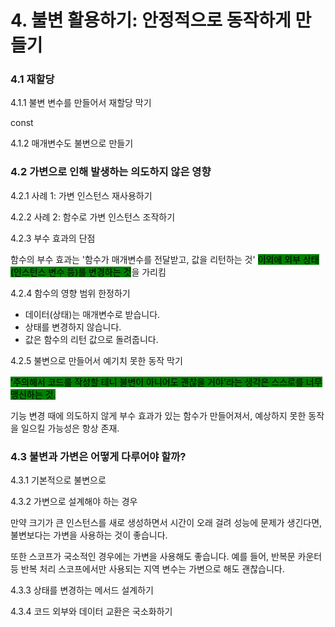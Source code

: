 # 4. 불변 활용하기: 안정적으로 동작하게 만들기

### 4.1 재할당

4.1.1 불변 변수를 만들어서 재할당 막기

const

4.1.2 매개변수도 불변으로 만들기



### 4.2 가변으로 인해 발생하는 의도하지 않은 영향

4.2.1 사례 1: 가변 인스턴스 재사용하기

4.2.2 사례 2: 함수로 가변 인스턴스 조작하기

4.2.3 부수 효과의 단점

함수의 부수 효과는 '함수가 매개변수를 전달받고, 값을 리턴하는 것' <mark style="background-color:green;">이외에 외부 상태(인스턴스 변수 등)를 변경하는 것</mark>을 가리킴

4.2.4 함수의 영향 범위 한정하기

* 데이터(상태)는 매개변수로 받습니다.
* 상태를 변경하지 않습니다.
* 값은 함수의 리턴 값으로 돌려줍니다.

4.2.5 불변으로 만들어서 예기치 못한 동작 막기

<mark style="background-color:green;">'주의해서 코드를 작성할 테니 불변이 아니어도 괜찮을 거야'라는 생각은 스스로를 너무 맹신하는 것.</mark>

기능 변경 때에 의도하지 않게 부수 효과가 있는 함수가 만들어져서, 예상하지 못한 동작을 일으킬 가능성은 항상 존재.



### 4.3 불변과 가변은 어떻게 다루어야 할까?

4.3.1 기본적으로 불변으로

4.3.2 가변으로 설계해야 하는 경우&#x20;

만약 크기가 큰 인스턴스를 새로 생성하면서 시간이 오래 걸려 성능에 문제가 생긴다면, 불변보다는 가변을 사용하는 것이 좋습니다.

또한 스코프가 국소적인 경우에는 가변을 사용해도 좋습니다. 예를 들어, 반복문 카운터 등 반복 처리 스코프에서만 사용되는 지역 변수는 가변으로 해도 괜찮습니다.

4.3.3 상태를 변경하는 메서드 설계하기

4.3.4 코드 외부와 데이터 교환은 국소화하기





